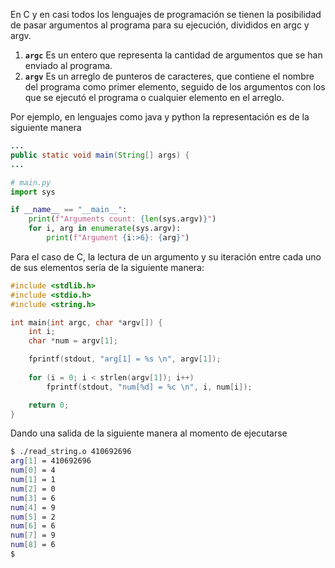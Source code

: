 En C y en casi todos los lenguajes de programación se tienen la posibilidad de pasar argumentos al programa para su ejecución, divididos en argc y argv.
1. **`argc`** Es un entero que representa la cantidad de argumentos que se han enviado al programa.
2. **`argv`** Es un arreglo de punteros de caracteres, que contiene el nombre del programa como primer elemento, seguido de los argumentos con los que se ejecutó el programa o cualquier elemento en el arreglo.

Por ejemplo, en lenguajes como java y python la representación es de la siguiente manera

```java
...
public static void main(String[] args) {
...
```

```python
# main.py
import sys

if __name__ == "__main__":
    print(f"Arguments count: {len(sys.argv)}")
    for i, arg in enumerate(sys.argv):
        print(f"Argument {i:>6}: {arg}")
```

Para el caso de C, la lectura de un argumento y su iteración entre cada uno de sus elementos sería de la siguiente manera:

```C
#include <stdlib.h>
#include <stdio.h>
#include <string.h>

int main(int argc, char *argv[]) {
	int i;
	char *num = argv[1];

	fprintf(stdout, "arg[1] = %s \n", argv[1]);
	
	for (i = 0; i < strlen(argv[1]); i++)
		fprintf(stdout, "num[%d] = %c \n", i, num[i]);

	return 0;
}
```

Dando una salida de la siguiente manera al momento de ejecutarse
```bash
$ ./read_string.o 410692696
arg[1] = 410692696
num[0] = 4
num[1] = 1
num[2] = 0
num[3] = 6
num[4] = 9
num[5] = 2
num[6] = 6
num[7] = 9
num[8] = 6
$
```